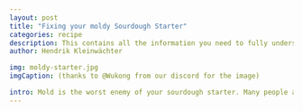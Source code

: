 ```yaml
---
layout: post
title: "Fixing your moldy Sourdough Starter"
categories: recipe
description: This contains all the information you need to fully understand the key differences between a regular, a liquid and a stiff sourdough starter.
author: Hendrik Kleinwächter

img: moldy-starter.jpg
imgCaption: (thanks to @Wukong from our discord for the image)

intro: Mold is the worst enemy of your sourdough starter. Many people advise to throw the starter away and create another one from scratch. There might be another way because throwing an old starter away can be quite emotional for bakers.
---
```

